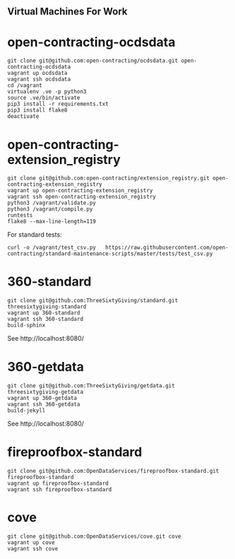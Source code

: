 ## Virtual Machines For Work

# open-contracting-ocdsdata

    git clone git@github.com:open-contracting/ocdsdata.git open-contracting-ocdsdata
    vagrant up ocdsdata
    vagrant ssh ocdsdata
    cd /vagrant
    virtualenv .ve -p python3
    source .ve/bin/activate
    pip3 install -r requirements.txt
    pip3 install flake8
    deactivate

# open-contracting-extension_registry

    git clone git@github.com:open-contracting/extension_registry.git open-contracting-extension_registry
    vagrant up open-contracting-extension_registry
    vagrant ssh open-contracting-extension_registry
    python3 /vagrant/validate.py
    python3 /vagrant/compile.py
    runtests
    flake8 --max-line-length=119


For standard tests:

    curl -o /vagrant/test_csv.py   https://raw.githubusercontent.com/open-contracting/standard-maintenance-scripts/master/tests/test_csv.py


# 360-standard

    git clone git@github.com:ThreeSixtyGiving/standard.git threesixtygiving-standard
    vagrant up 360-standard
    vagrant ssh 360-standard
    build-sphinx

See http://localhost:8080/



# 360-getdata

    git clone git@github.com:ThreeSixtyGiving/getdata.git threesixtygiving-getdata
    vagrant up 360-getdata
    vagrant ssh 360-getdata
    build-jekyll

See http://localhost:8080/

# fireproofbox-standard


    git clone git@github.com:OpenDataServices/fireproofbox-standard.git fireproofbox-standard
    vagrant up fireproofbox-standard
    vagrant ssh fireproofbox-standard

# cove


    git clone git@github.com:OpenDataServices/cove.git cove
    vagrant up cove
    vagrant ssh cove
